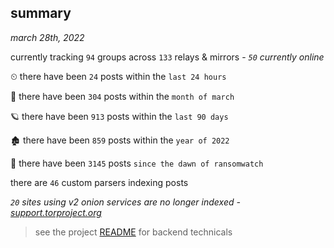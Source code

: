 
## summary
_march 28th, 2022_

currently tracking `94` groups across `133` relays & mirrors - _`50` currently online_

⏲ there have been `24` posts within the `last 24 hours`

🦈 there have been `304` posts within the `month of march`

🪐 there have been `913` posts within the `last 90 days`

🏚 there have been `859` posts within the `year of 2022`

🦕 there have been `3145` posts `since the dawn of ransomwatch`

there are `46` custom parsers indexing posts

_`20` sites using v2 onion services are no longer indexed - [support.torproject.org](https://support.torproject.org/onionservices/v2-deprecation/)_

> see the project [README](https://github.com/thetanz/ransomwatch#ransomwatch--) for backend technicals
